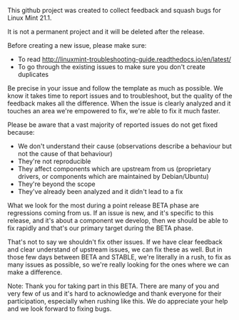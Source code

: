This github project was created to collect feedback and squash bugs for Linux Mint 21.1.

It is not a permanent project and it will be deleted after the release.

Before creating a new issue, please make sure:

- To read http://linuxmint-troubleshooting-guide.readthedocs.io/en/latest/
- To go through the existing issues to make sure you don't create duplicates

Be precise in your issue and follow the template as much as possible. We know it takes time to report issues and to troubleshoot, but the quality of the feedback makes all the difference. When the issue is clearly analyzed and it touches an area we're empowered to fix, we're able to fix it much faster.

Please be aware that a vast majority of reported issues do not get fixed because:

- We don't understand their cause (observations describe a behaviour but not the cause of that behaviour)
- They're not reproducible
- They affect components which are upstream from us (proprietary drivers, or components which are maintained by Debian/Ubuntu)
- They're beyond the scope
- They've already been analyzed and it didn't lead to a fix

What we look for the most during a point release BETA phase are regressions coming from us. If an issue is new, and it's specific to this release, and it's about a component we develop, then we should be able to fix rapidly and that's our primary target during the BETA phase.

That's not to say we shouldn't fix other issues. If we have clear feedback and clear understand of upstream issues, we can fix these as well. But in those few days between BETA and STABLE, we're literally in a rush, to fix as many issues as possible, so we're really looking for the ones where we can make a difference.

Note: Thank you for taking part in this BETA. There are many of you and very few of us and it's hard to acknowledge and thank everyone for their participation, especially when rushing like this. We do appreciate your help and we look forward to fixing bugs.

